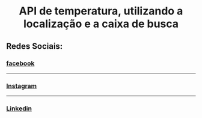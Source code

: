 <strong><h1 align="center">API de temperatura, utilizando a localização e a caixa de busca</h1></strong>

<h2>Redes Sociais:</h2>
<a href="https://www.facebook.com/thiago.messias.961"><h3>facebook</h3></a>
<hr>
<a href="https://www.instagram.com/p/CZp1fDBAE9_/?utm_medium=copy_link"><h3>Instagram</h3></a>
<hr>
<a href="https://www.linkedin.com/in/thiago-santos-571923217"><h3>Linkedin</h3></a>


